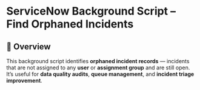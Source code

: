 # ServiceNow Background Script – Find Orphaned Incidents

## 🧩 Overview
This background script identifies **orphaned incident records** — incidents that are not assigned to any **user** or **assignment group** and are still open.  
It’s useful for **data quality audits**, **queue management**, and **incident triage improvement**.
